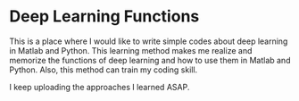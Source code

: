 # Deep Learning Functions

This is a place where I would like to write simple codes about deep learning in Matlab and Python. This learning method makes me realize and memorize the functions of deep learning and how to use them in Matlab and Python. Also, this method can train my coding skill. 

I keep uploading the approaches I learned ASAP.

